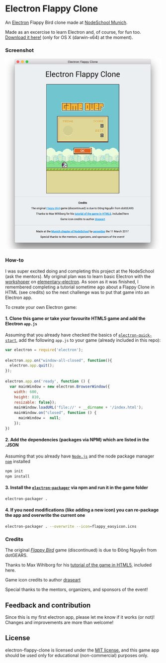 # Electron Flappy Clone

An [Electron](https://electron.atom.io/) Flappy Bird clone made at [NodeSchool Munich](https://nodeschool.io/munich/).

Made as an excercise to learn Electron and, of course, for fun too. 
[Download it here!](https://www.dropbox.com/s/h6fbe1oagt6hjna/electron-flappy-clone.app.zip?dl=0) (only for OS X (darwin-x64) at the moment).

### Screenshot

<p align="center">
  <img src="https://github.com/perseidas/electron-flappy-clone/blob/master/res/electron-flappy-clone-screenshot.png" alt="Screenshot"       width=600/>
</p>

### How-to

I was super excited doing and completing this project at the NodeSchool (ask the mentors). My original plan was to learn basic Electron with the [workshoper](https://nodeschool.io/#workshopper-list) on [elementary-electron](https://github.com/maxogden/elementary-electron). As soon as it was finished, I remembered completing a tutorial sometime ago about a Flappy Clone in HTML (see credits) so the next challenge was to put that game into an Electron app.

To create your own Electron game:

#### 1. Clone this game or take your favourite HTML5 game and add the Electron ``app.js``

Assuming that you already have checked the basics of [``electron-quick-start``](https://github.com/electron/electron-quick-start), add the following ``app.js`` to your game (already included in this repo):

``` javascript
var electron = require('electron');

electron.app.on("window-all-closed", function(){
  electron.app.quit();
});

electron.app.on('ready', function () {
  var mainWindow = new electron.BrowserWindow({
    width: 600,
    height: 810,
    resizable: false});
    mainWindow.loadURL('file://' + __dirname + '/index.html');
    mainWindow.on("closed", function () {
      mainWindow =  null;
    });
})
```

#### 2. Add the dependencies (packages via NPM) which are listed in the .JSON

Assuming that you already have [``Node.js``](https://nodejs.org/en/) and the node package manager [``npm``](https://www.npmjs.com/) installed 

```bash
npm init
npm install
```

#### 3. Install the [``electron-packager``](https://www.npmjs.com/package/electron-packager) via npm and run it in the game folder 

```bash
electron-packager .
```

#### 4. If you need modifications (like adding a new icon) you can re-package the app and overwrite the current one

```bash
electron-packager . --overwrite --icon=flappy_easyicon.icns
```

### Credits

The original [<i>Flappy Bird</i>](https://en.wikipedia.org/wiki/Flappy_Bird) game (discontinued) is due to Đông Nguyễn from dotGEARS.

Thanks to Max Wihlborg for his [tutorial of the game in HTML5](https://github.com/maxwihlborg/youtube-tutorials/tree/master/flappy), included here.

Game icon credits to author [draseart](http://www.easyicon.net/language.en/1145245-flappy_bird_icon.html)

Special thanks to the mentors, organizers, and sponsors of the event!

## Feedback and contribution

Since this is my first electron app, please let me know if it works (or not)! Changes and improvements are more than welcome! 

## License

electron-flappy-clone is licensed under the [MIT license.](https://github.com/perseidas/electron-flappy-clone/master/LICENSE.txt) and this game app should be used only for educational (non-commercial) purposes only.
